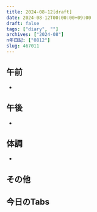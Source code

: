 ```yaml
---
title: 2024-08-12[draft]
date: 2024-08-12T00:00:00+09:00
draft: false
tags: ["diary", ""]
archives: ["2024-08"]
n年日記: ["0812"]
slug: 467011
---
```

## 午前
- 
## 午後
- 
## 体調
- 
## その他
## 今日のTabs